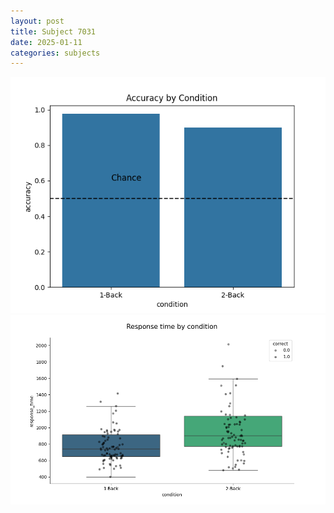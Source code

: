 ```yaml
---
layout: post
title: Subject 7031
date: 2025-01-11
categories: subjects
---
```


![](data/7031/run-24/7031_ATS_acc.png)
![](data/7031/run-24/7031_ATS_rt.png)
